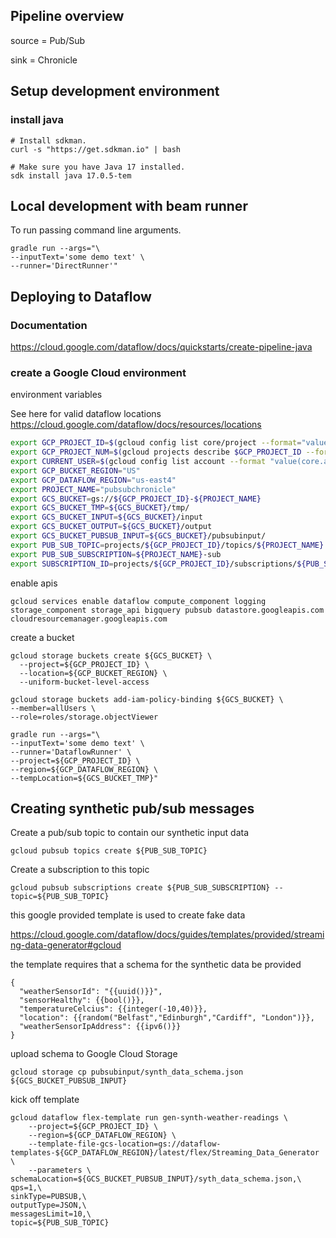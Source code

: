 ## Pipeline overview

source = Pub/Sub

sink = Chronicle

## Setup development environment

### install java

```shell
# Install sdkman.
curl -s "https://get.sdkman.io" | bash

# Make sure you have Java 17 installed.
sdk install java 17.0.5-tem
```

## Local development with beam runner

To run passing command line arguments.

```shell
gradle run --args="\
--inputText='some demo text' \
--runner='DirectRunner'"
```

## Deploying to Dataflow

### Documentation

https://cloud.google.com/dataflow/docs/quickstarts/create-pipeline-java

### create a Google Cloud environment

environment variables 

See here for valid dataflow locations
https://cloud.google.com/dataflow/docs/resources/locations

```sh
export GCP_PROJECT_ID=$(gcloud config list core/project --format="value(core.project)")
export GCP_PROJECT_NUM=$(gcloud projects describe $GCP_PROJECT_ID --format="value(projectNumber)")
export CURRENT_USER=$(gcloud config list account --format "value(core.account)")
export GCP_BUCKET_REGION="US"
export GCP_DATAFLOW_REGION="us-east4"
export PROJECT_NAME="pubsubchronicle"
export GCS_BUCKET=gs://${GCP_PROJECT_ID}-${PROJECT_NAME}
export GCS_BUCKET_TMP=${GCS_BUCKET}/tmp/
export GCS_BUCKET_INPUT=${GCS_BUCKET}/input
export GCS_BUCKET_OUTPUT=${GCS_BUCKET}/output
export GCS_BUCKET_PUBSUB_INPUT=${GCS_BUCKET}/pubsubinput/
export PUB_SUB_TOPIC=projects/${GCP_PROJECT_ID}/topics/${PROJECT_NAME}
export PUB_SUB_SUBSCRIPTION=${PROJECT_NAME}-sub
export SUBSCRIPTION_ID=projects/${GCP_PROJECT_ID}/subscriptions/${PUB_SUB_SUBSCRIPTION}
```

enable apis
```shell
gcloud services enable dataflow compute_component logging storage_component storage_api bigquery pubsub datastore.googleapis.com cloudresourcemanager.googleapis.com
```

create a bucket
```shell
gcloud storage buckets create ${GCS_BUCKET} \
  --project=${GCP_PROJECT_ID} \
  --location=${GCP_BUCKET_REGION} \
  --uniform-bucket-level-access

gcloud storage buckets add-iam-policy-binding ${GCS_BUCKET} \
--member=allUsers \
--role=roles/storage.objectViewer

```

```shell
gradle run --args="\
--inputText='some demo text' \
--runner='DataflowRunner' \
--project=${GCP_PROJECT_ID} \
--region=${GCP_DATAFLOW_REGION} \
--tempLocation=${GCS_BUCKET_TMP}"
```

## Creating synthetic pub/sub messages

Create a pub/sub topic to contain our synthetic input data
```shell
gcloud pubsub topics create ${PUB_SUB_TOPIC}
```

Create a subscription to this topic
```shell
gcloud pubsub subscriptions create ${PUB_SUB_SUBSCRIPTION} --topic=${PUB_SUB_TOPIC}
```


this google provided template is used to create fake data

https://cloud.google.com/dataflow/docs/guides/templates/provided/streaming-data-generator#gcloud

the template requires that a schema for the synthetic data be provided

```shell
{
  "weatherSensorId": "{{uuid()}}",
  "sensorHealthy": {{bool()}},
  "temperatureCelcius": {{integer(-10,40)}},
  "location": {{random("Belfast","Edinburgh","Cardiff", "London")}},
  "weatherSensorIpAddress": {{ipv6()}}
}
```
upload schema to Google Cloud Storage

```shell
gcloud storage cp pubsubinput/synth_data_schema.json ${GCS_BUCKET_PUBSUB_INPUT}

```

kick off template
```shell
gcloud dataflow flex-template run gen-synth-weather-readings \
    --project=${GCP_PROJECT_ID} \
    --region=${GCP_DATAFLOW_REGION} \
    --template-file-gcs-location=gs://dataflow-templates-${GCP_DATAFLOW_REGION}/latest/flex/Streaming_Data_Generator \
    --parameters \
schemaLocation=${GCS_BUCKET_PUBSUB_INPUT}/syth_data_schema.json,\
qps=1,\
sinkType=PUBSUB,\
outputType=JSON,\
messagesLimit=10,\
topic=${PUB_SUB_TOPIC}
```